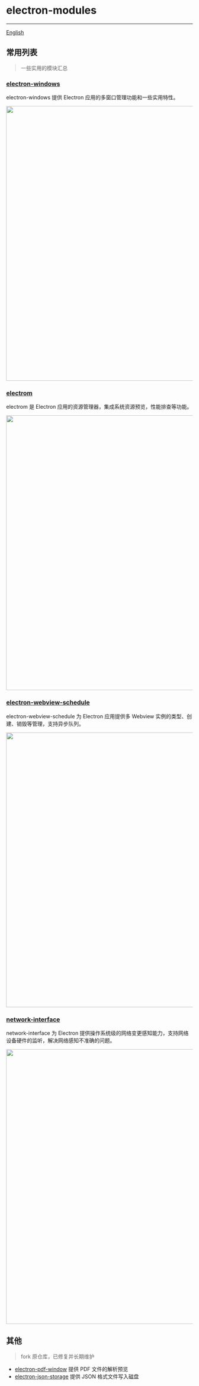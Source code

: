 # electron-modules

---

[English](README.en.md)

## 常用列表

> 一些实用的模块汇总

### [electron-windows](https://github.com/xudafeng/electron-windows)

electron-windows 提供 Electron 应用的多窗口管理功能和一些实用特性。

<p align="center">
  <img src="https://raw.githubusercontent.com/xudafeng/electron-windows/master/sceenshot.png" width="740px">
</p>

### [electrom](https://github.com/xudafeng/electrom)

electrom 是 Electron 应用的资源管理器，集成系统资源预览，性能排查等功能。

<p align="center">
  <img src="https://raw.githubusercontent.com/xudafeng/electrom/master/demo.png" width="740px">
</p>

### [electron-webview-schedule](https://github.com/xudafeng/electron-webview-schedule)

electron-webview-schedule 为 Electron 应用提供多 Webview 实例的类型、创建、销毁等管理，支持异步队列。

<p align="center">
  <img src="https://raw.githubusercontent.com/xudafeng/electron-webview-schedule/master/demo.png" width="740px">
</p>

### [network-interface](https://github.com/xudafeng/network-interface)

network-interface 为 Electron 提供操作系统级的网络变更感知能力，支持网络设备硬件的监听，解决网络感知不准确的问题。

<p align="center">
  <img src="https://raw.githubusercontent.com/xudafeng/network-interface/master/images/demo.gif" width="740px">
</p>

## 其他

> fork 原仓库，已修复并长期维护

- [electron-pdf-window](https://github.com/xudafeng/electron-pdf-window) 提供 PDF 文件的解析预览
- [electron-json-storage](https://github.com/xudafeng/electron-json-storage) 提供 JSON 格式文件写入磁盘

